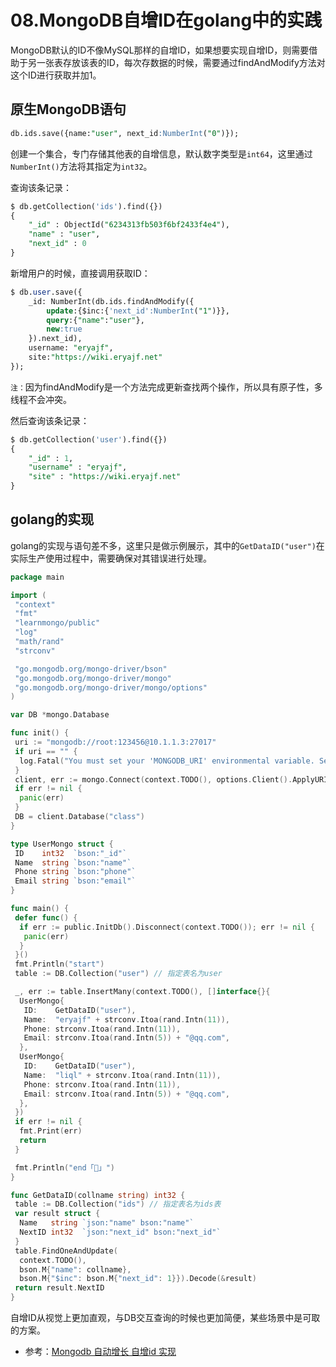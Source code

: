# 08.MongoDB自增ID在golang中的实践

MongoDB默认的ID不像MySQL那样的自增ID，如果想要实现自增ID，则需要借助于另一张表存放该表的ID，每次存数据的时候，需要通过findAndModify方法对这个ID进行获取并加1。

## 原生MongoDB语句

```sql
db.ids.save({name:"user", next_id:NumberInt("0")});
```

创建一个集合，专门存储其他表的自增信息，默认数字类型是`int64`，这里通过`NumberInt()`方法将其指定为`int32`。

查询该条记录：

```sql
$ db.getCollection('ids').find({})
{
    "_id" : ObjectId("6234313fb503f6bf2433f4e4"),
    "name" : "user",
    "next_id" : 0
}
```

新增用户的时候，直接调用获取ID：

```sql
$ db.user.save({
    _id: NumberInt(db.ids.findAndModify({
        update:{$inc:{'next_id':NumberInt("1")}},
        query:{"name":"user"},
        new:true
    }).next_id),
    username: "eryajf",
    site:"https://wiki.eryajf.net"
});
```

`注：`因为findAndModify是一个方法完成更新查找两个操作，所以具有原子性，多线程不会冲突。

然后查询该条记录：

```sql
$ db.getCollection('user').find({})
{
    "_id" : 1,
    "username" : "eryajf",
    "site" : "https://wiki.eryajf.net"
}
```

## golang的实现

golang的实现与语句差不多，这里只是做示例展示，其中的`GetDataID("user")`在实际生产使用过程中，需要确保对其错误进行处理。

```go
package main

import (
 "context"
 "fmt"
 "learnmongo/public"
 "log"
 "math/rand"
 "strconv"

 "go.mongodb.org/mongo-driver/bson"
 "go.mongodb.org/mongo-driver/mongo"
 "go.mongodb.org/mongo-driver/mongo/options"
)

var DB *mongo.Database

func init() {
 uri := "mongodb://root:123456@10.1.1.3:27017"
 if uri == "" {
  log.Fatal("You must set your 'MONGODB_URI' environmental variable. See\n\t https://docs.mongodb.com/drivers/go/current/usage-examples/#environment-variable")
 }
 client, err := mongo.Connect(context.TODO(), options.Client().ApplyURI(uri))
 if err != nil {
  panic(err)
 }
 DB = client.Database("class")
}

type UserMongo struct {
 ID    int32  `bson:"_id"`
 Name  string `bson:"name"`
 Phone string `bson:"phone"`
 Email string `bson:"email"`
}

func main() {
 defer func() {
  if err := public.InitDb().Disconnect(context.TODO()); err != nil {
   panic(err)
  }
 }()
 fmt.Println("start")
 table := DB.Collection("user") // 指定表名为user

 _, err := table.InsertMany(context.TODO(), []interface{}{
  UserMongo{
   ID:    GetDataID("user"),
   Name:  "eryajf" + strconv.Itoa(rand.Intn(11)),
   Phone: strconv.Itoa(rand.Intn(11)),
   Email: strconv.Itoa(rand.Intn(5)) + "@qq.com",
  },
  UserMongo{
   ID:    GetDataID("user"),
   Name:  "liql" + strconv.Itoa(rand.Intn(11)),
   Phone: strconv.Itoa(rand.Intn(11)),
   Email: strconv.Itoa(rand.Intn(5)) + "@qq.com",
  },
 })
 if err != nil {
  fmt.Print(err)
  return
 }

 fmt.Println("end「👋」")
}

func GetDataID(collname string) int32 {
 table := DB.Collection("ids") // 指定表名为ids表
 var result struct {
  Name   string `json:"name" bson:"name"`
  NextID int32  `json:"next_id" bson:"next_id"`
 }
 table.FindOneAndUpdate(
  context.TODO(),
  bson.M{"name": collname},
  bson.M{"$inc": bson.M{"next_id": 1}}).Decode(&result)
 return result.NextID
}
```

自增ID从视觉上更加直观，与DB交互查询的时候也更加简便，某些场景中是可取的方案。

- 参考：[Mongodb 自动增长 自增id 实现](http://www.dotcoo.com/post-39.html)
